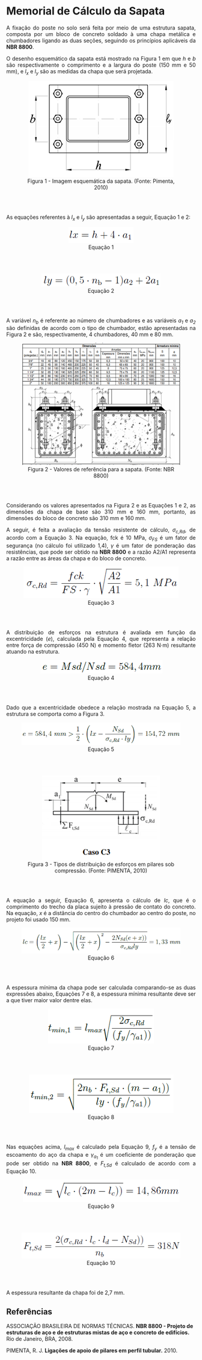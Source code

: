 # Memorial de Cálculo da Sapata

<p align = "justify"> A fixação do poste no solo será feita por meio de uma estrutura sapata,
composta por um bloco de concreto soldado à uma chapa metálica e
chumbadores ligando as duas seções, seguindo os princípios aplicáveis da
<b>NBR 8800</b>.

<p align = "justify"> O desenho esquemático da sapata está mostrado na Figura 1 em que <i>h</i> e <i>b</i> são respectivamente o comprimento e a largura do poste (150 mm e 50 mm), e <i>l<sub>x</sub></i> e <i>l<sub>y</sub></i> são as medidas da chapa que será projetada.

<center>
<figure>
  <img src="/docs/Estrutura/imgs_sapata/esquema_sapata.png"  />
  <figcaption>
      Figura 1 - Imagem esquemática da sapata. (Fonte: Pimenta, 2010)
  </figcaption>
</figure>
</center>
<br>
<br>

<p align = "justify"> As equações referentes à <i>l<sub>x</sub></i> e <i>l<sub>y</sub></i> são apresentadas a seguir, Equação 1 e 2:

<center>
<figure>
  <img src="/docs/Estrutura/imgs_sapata/eq1.png"  />
  <figcaption>
      Equação 1
  </figcaption>
</figure>
</center>
<br>
<br>

<center>
<figure>
  <img src="/docs/Estrutura/imgs_sapata/eq2.png"  />
  <figcaption>
      Equação 2
  </figcaption>
</figure>
</center>
<br>
<br>

<p align = "justify"> A variável <i>n<sub>b</sub></i> é referente ao número de chumbadores e as variáveis <i>a<sub>1</sub></i> e <i>a<sub>2</sub></i> são
definidas de acordo com o tipo de chumbador, estão apresentadas na Figura 2 e são, respectivamente, 4 chumbadores, 40 mm e 80 mm.


<center>
<figure>
  <img src="/docs/Estrutura/imgs_sapata/tab_pimenta.png"  />
  <figcaption>
      Figura 2 - Valores de referência para a sapata. (Fonte: NBR 8800)
  </figcaption>
</figure>
</center>
<br>
<br>

<p align = "justify"> Considerando os valores apresentados na Figura 2 e as Equações 1 e 2, as dimensões da chapa de base são 310
mm e 160 mm, portanto, as dimensões do bloco de concreto são 310 mm e 160 mm.

<p align = "justify"> A seguir, é feita a avaliação da tensão resistente de cálculo, <i>σ<sub>c,Rd</sub></i>, de acordo com a Equação 3. Na equação, fck é 10 MPa,
<i>σ<sub>FS</sub></i> é um fator de segurança (no cálculo foi utilizado 1,4), <i>γ</i> é um fator de ponderação das resistências, que pode ser obtido na <b>NBR
8800</b> e a razão A2/A1 representa a razão entre as áreas da chapa e do
bloco de concreto.

<center>
<figure>
  <img src="/docs/Estrutura/imgs_sapata/eq3.png"  />
  <figcaption>
      Equação 3
  </figcaption>
</figure>
</center>
<br>
<br>

<p align = "justify"> A distribuição de esforços na estrutura é avaliada em função da
excentricidade (<i>e</i>), calculada pela Equação 4, que representa a relação entre força de compressão (450 N) e momento fletor (263 N⋅m) resultante atuando na estrutura.

<center>
<figure>
  <img src="/docs/Estrutura/imgs_sapata/eq4.png"  />
  <figcaption>
      Equação 4
  </figcaption>
</figure>
</center>
<br>
<br>

<p align = "justify"> Dado que a excentricidade obedece a relação mostrada na Equação 5, a estrutura se comporta como a Figura 3.


<center>
<figure>
  <img src="/docs/Estrutura/imgs_sapata/eq5.png"  />
  <figcaption>
      Equação 5
  </figcaption>
</figure>
</center>
<br>
<br>

<center>
<figure>
  <img src="/docs/Estrutura/imgs_sapata/casos_pimenta.png"  />
  <figcaption>
      Figura 3 - Tipos de distribuição de esforços em pilares sob compressão. (Fonte: PIMENTA, 2010)
  </figcaption>
</figure>
</center>
<br>
<br>

<p align = "justify"> A equação a seguir, Equação 6, apresenta o cálculo de <i>lc</i>, que é o comprimento do trecho da placa sujeito à pressão de
contato do concreto. Na equação, <i>x</i> é a distância do centro do
chumbador ao centro do poste, no projeto foi usado 150 mm.

<center>
<figure>
  <img src="/docs/Estrutura/imgs_sapata/eq6.png"  />
  <figcaption>
      Equação 6
  </figcaption>
</figure>
</center>
<br>
<br>

<p align = "justify"> A espessura mínima da chapa pode ser calculada comparando-se as duas expressões abaixo, Equações 7 e
8, a espessura mínima resultante deve ser a que tiver maior valor dentre elas.

<center>
<figure>
  <img src="/docs/Estrutura/imgs_sapata/eq7.png"  />
  <figcaption>
      Equação 7
  </figcaption>
</figure>
</center>
<br>
<br>

<center>
<figure>
  <img src="/docs/Estrutura/imgs_sapata/eq8.png"  />
  <figcaption>
      Equação 8
  </figcaption>
</figure>
</center>
<br>
<br>

<p align = "justify"> Nas equações acima, <i>l<sub>max</sub></i> é calculado pela Equação 9, <i>f<sub>y</sub></i> é a tensão de escoamento do aço da chapa e <i>γ<sub>a<sub>1</sub></sub></i> é um coeficiente de ponderação que pode ser obtido na <b>NBR 8800</b>, e <i>F<sub>t,Sd</sub></i> é calculado de acordo com a Equação 10.

<center>
<figure>
  <img src="/docs/Estrutura/imgs_sapata/eq9.png"  />
  <figcaption>
      Equação 9
  </figcaption>
</figure>
</center>
<br>
<br>

<center>
<figure>
  <img src="/docs/Estrutura/imgs_sapata/eq10.png"  />
  <figcaption>
      Equação 10
  </figcaption>
</figure>
</center>
<br>
<br>

A espessura resultante da chapa foi de 2,7 mm.

## Referências

ASSOCIAÇÃO BRASILEIRA DE NORMAS TÉCNICAS. **NBR 8800 - Projeto de estruturas de aço e de estruturas mistas de aço e concreto de edifícios.** Rio de Janeiro, BRA, 2008.

PIMENTA, R. J. **Ligações de apoio de pilares em perfil tubular.** 2010.
